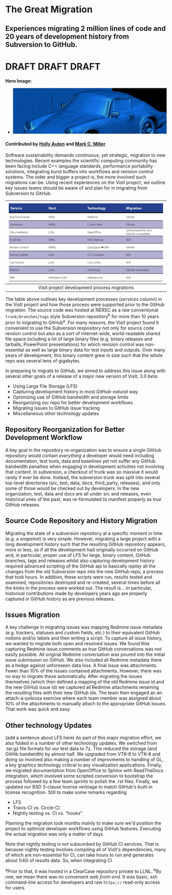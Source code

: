 # The Great Migration
## Experiences migrating 2 million lines of code and 20 years of development history from Subversion to GitHub.

# DRAFT DRAFT DRAFT

**Hero Image:**

- <a href='https://raw.githubusercontent.com/betterscientificsoftware/images/blog_svn_gh_migration/Blog_TheGreatMigration_car.jpg'><img src='https://raw.githubusercontent.com/betterscientificsoftware/images/blog_svn_gh_migration/Blog_TheGreatMigration_car.jpg' /></a>

#### Contributed by [Holly Auten](https://github.com/hauten) and [Mark C. Miller](https://github.com/markcmiller86)

Software sustainability demands continuous, yet strategic, migration to new technologies. Recent examples
the scientific computing community has been facing include C++ language standards, performance portability
solutions, integrating burst buffers into workflows and revision control systems. The older and bigger a project
is, the more involved such migrations can be. Using recent experiences on the VisIt project, we outline key
issues teams should be aware of and plan for in migrating from Subversion to GitHub.

| ![](https://raw.githubusercontent.com/betterscientificsoftware/images/blog_svn_gh_migration/Blog_TheGreatMigration_table.png) |
|:---:|
| VisIt project development process migrations |

The table above outlines key development processes (*services* column) in the VisIt project and how those process
were supported prior to the GitHub migration. The source code was hosted at NERSC as a *raw* conventional `trunk/branches/tags`
style Subversion repository<sup>b</sup> for more than 10 years prior to migrating to GitHub<sup>a</sup>. For
many reasons, the VisIt project found it convenient to use the Subversion respository not only for source
code revsion control but also as a sort of internet-wide, world-readable shared file space including a lot of
large binary files (e.g. binary releases and tarballs, PowerPoint presentations) for
which revision control was non-essential as well as large binary data for test inputs and outputs.
Over many years of development, this binary content grew in size such that the whole repo was several tens
of gigabytes.

In preparing to migrate to GitHub, we aimed to address this issue along with several other goals of 
a release of a major new version of VisIt, 3.0 *beta*.

* Using Large File Storage (LFS)
* Capturing development history in most *GitHub-natural* way.
* Optimizing use of GitHub bandwidth and storage limits
* Reorganizing our repo for better development workflows
* Migrating issues to GitHub issue tracking
* Miscellaneous other technology updates

## Repository Reorganization for Better Development Workflow

A key goal in the repository re-organization was to ensure a single GitHub repository would
contain *everything* a developer would need including documentation, test tools, data and baselines
yet not suffer any GitHub bandwidth penalties when engaging in development activities not involving
that content. In subversion, a checkout of trunk was so massive it would rarely if ever be done.
Instead, the subversion trunk was split into several top-level directories (src, test, data, docs,
third_party, releases), and only some of those would be checked out by developers. In the new
organization, test, data and docs are all under src and releases, even historical ones of the past,
was re-formulated to manifest properly as *true* GitHub releases. 


## Source Code Repository and History Migration

Migrating the state of a subversion repository at a specific moment in time (e.g. a *snapshot*) is very
simple. However, migrating a large project with a long development history such that the resulting GitHub
repository appears, more or less, as if all the development had originally occurred on GitHub and,
in particular, proper use of LFS for large, binary content, GitHub branches, tags and releases whilst also
capturing development history required advanced scripting of the GitHub api to basically *replay* all
the changes from the old Subversion repo into the new GitHub repo, a process that took hours. In addition,
these scripts were run, results tested and examined, repositories destroyed and re-created, several
times before all the kinks in the process were worked out. The result is....In particular, historical
contributions made by developers years ago are properly captured in GitHub history as are previous releases.

## Issues Migration

A key challenge in migrating issues was mapping Redmine issue metadata
(e.g. trackers, statuses and custom fields, etc.) to their equivalent GitHub notions and/or labels and then
writing a script. To capture all issue history, we wanted to migrate both open and resolved issues. We found
thta capturing Redmine issue comments as *true* GitHub conversations was not easily possible. All original
Redmine conversation was poured into the initial issue submission on GitHub. We also included all Redmine
metadata there as a hedge against unforeseen data loss. A final issue
was attachments. Fewer than 10% of the issues contained attachments. However, there was no way to
migrate these automatically. After migrating the issues themselves (which then defined a mapping
of the old Redmine issue id and the new GitHub issue id) we captured all Redmine attachments renaming
the resulting files with their new GitHub ids. The team then engaged an an attach-a-polooza exercise
where each team member was assigned about 10% of the attachments to manually attach to the appropriate
GitHub issues. That work was quick and easy.

## Other technology Updates

(add a sentence about LFS here)
As part of this major migration effort, we also folded in a number of other technology updates.
We switched from .tar.gz file formats for
our test data to 7z. This reduced the storage (and GitHib bandwidth) by almost half. We upgraded
from VTK-6 to VTK-8 and doing so involved also making a number of improvments to handling of GL, a key
graphics technology critical to any visualization applications. Finally, we migrated documentation
from OpenOffice to Sphinx with ReadTheDocs integration, which involved some scripted conversion to
bootstrap the process followed by a few team sprints to polish the .rst files.
Finally, we updated our BSD 3-clause license verbiage to match GitHub's built-in license recognition.
Still to make some remarks regarding
- LFS
- Travis-CI vs. Circle-CI
- Nightly testing vs. CI vs. "hooks"

Planning the migration took months mainly to make sure we'd position the project 
to optimize developer workflows using GitHub features. Executing the actual migration was only
a matter of days.

Note that nightly testing is not subsumbed by GitHub CI services. That is because nightly testing involves
compiling all of VisIt's dependencies, many of which are non-essential for CI, can take hours to run and
generates about 1/4G of results data. So, when integrating CI

<sup>a</sup>Prior to that, it was hosted in a ClearCase repository private to LLNL.
<sup>b</sup>By *raw*, we mean there was no convenient web *front-end*. It was basic, ssh command-line
access for developers and raw `https://` read-only access for users.
